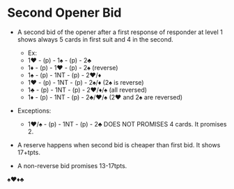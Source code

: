 # Second Opener Bid

- A second bid of the opener after a first response of responder at level 1 shows always 5 cards in first suit and 4 in the second.
  - Ex:
  - 1♥ - (p) - 1♠ - (p) - 2♣
  - 1♦ - (p) - 1♥ - (p) - 2♠ (reverse)
  - 1♠ - (p) - 1NT - (p) - 2♥/♦
  - 1♥ - (p) - 1NT - (p) - 2♠/♦ (2♠ is reverse)
  - 1♣ - (p) - 1NT - (p) - 2♥/♦/♠ (all reversed)
  - 1♦ - (p) - 1NT - (p) - 2♣/♥/♠ (2♥ and 2♠ are reversed)

- Exceptions:
  - 1♥/♠ - (p) - 1NT - (p) - 2♣ DOES NOT PROMISES 4 cards. It promises 2.

- A reserve happens when second bid is cheaper than first bid. It shows 17+tpts.

- A non-reverse bid promises 13-17tpts. 

♠♥♦♣
